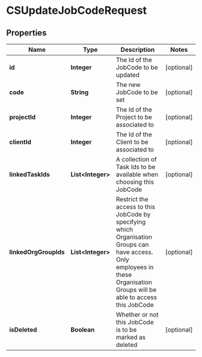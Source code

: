 
# CSUpdateJobCodeRequest

## Properties
Name | Type | Description | Notes
------------ | ------------- | ------------- | -------------
**id** | **Integer** | The Id of the JobCode to be updated |  [optional]
**code** | **String** | The new JobCode to be set |  [optional]
**projectId** | **Integer** | The Id of the Project to be associated to |  [optional]
**clientId** | **Integer** | The Id of the Client to be associated to |  [optional]
**linkedTaskIds** | **List&lt;Integer&gt;** | A collection of Task Ids to be available when choosing this JobCode |  [optional]
**linkedOrgGroupIds** | **List&lt;Integer&gt;** | Restrict the access to this JobCode by specifying which Organisation Groups can have access.  Only employees in these Organisation Groups will be able to access this JobCode |  [optional]
**isDeleted** | **Boolean** | Whether or not this JobCode is to be marked as deleted |  [optional]



